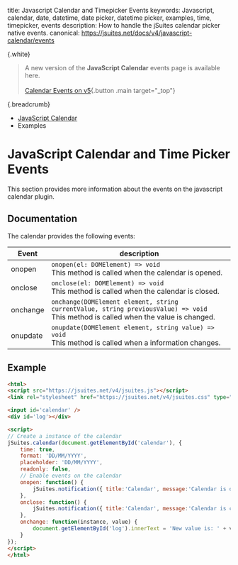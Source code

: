 title: Javascript Calendar and Timepicker Events
keywords: Javascript, calendar, date, datetime, date picker, datetime picker, examples, time, timepicker, events
description: How to handle the jSuites calendar picker native events.
canonical: https://jsuites.net/docs/v4/javascript-calendar/events

{.white}
> A new version of the **JavaScript Calendar** events page is available here.
> <br><br>
> [Calendar Events on v5](/docs/javascript-calendar/events){.button .main target="_top"}


{.breadcrumb}
- [JavaScript Calendar](/docs/v4/javascript-calendar)
- Examples


# JavaScript Calendar and Time Picker Events

This section provides more information about the events on the javascript calendar plugin.  
  
## Documentation

The calendar provides the following events:  

| Event    | description                                                                                                                             |
|----------|-----------------------------------------------------------------------------------------------------------------------------------------|
| onopen   | `onopen(el: DOMElement) => void`<br>This method is called when the calendar is opened.                                                |
| onclose  | `onclose(el: DOMElement) => void`<br>This method is called when the calendar is closed.                                               |
| onchange | `onchange(DOMElement element, string currentValue, string previousValue) => void`<br>This method is called when the value is changed. |
| onupdate | `onupdate(DOMElement element, string value) => void`<br>This method is called when a information changes.                             |

  
## Example

```html
<html>
<script src="https://jsuites.net/v4/jsuites.js"></script>
<link rel="stylesheet" href="https://jsuites.net/v4/jsuites.css" type="text/css" />

<input id='calendar' />
<div id='log'></div>

<script>
// Create a instance of the calendar
jSuites.calendar(document.getElementById('calendar'), {
    time: true,
    format: 'DD/MM/YYYY',
    placeholder: 'DD/MM/YYYY',
    readonly: false,
    // Enable events on the calendar
    onopen: function() {
        jSuites.notification({ title:'Calendar', message:'Calendar is open now!' });
    },
    onclose: function() {
        jSuites.notification({ title:'Calendar', message:'Calendar is closed now!' });
    },
    onchange: function(instance, value) {
        document.getElementById('log').innerText = 'New value is: ' + value;
    }
});
</script>
</html>
```

